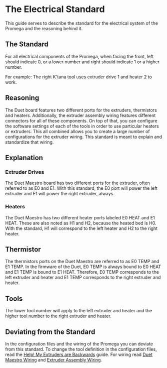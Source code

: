 # The Electrical Standard

This guide serves to describe the standard for the electrical system of the Promega and the reasoning behind it.

## The Standard

For all electrical components of the Promega, when facing the front, left should indicate 0, or a lower number and right should indicate 1 or a higher number.

For example: The right K'tana tool uses extruder drive 1 and heater 2 to work.

## Reasoning

The Duet board features two different ports for the extruders, thermistors and heaters. Additionally, the extruder assembly wiring features different connectors for all of these components. On top of that, you can configure the software settings of each of the tools in order to use particular heaters or extruders. This all combined allows you to create a large number of configurations for the extruder wiring. This standard is meant to explain and standardize that wiring.

## Explanation

### Extruder Drives

The Duet Maestro board has two different ports for the extruder, often referred to as E0 and E1. With this standard, the E0 port will power the left extruder and E1 will power the right extruder, always.

### Heaters

The Duet Maestro has two different heater ports labeled E0 HEAT and E1 HEAT. These are also noted as H1 and H2, because the heated bed is H0. With the standard, H1 will correspond to the left heater and H2 to the right heater.

## Thermistor

The thermistors ports on the Duet Maestro are referred to as E0 TEMP and E1 TEMP. In the firmware of the Duet, E0 TEMP is always bound to E0 HEAT and E1 TEMP is bound to E1 HEAT. Therefore, E0 TEMP corresponds to the left extruder and heater and E1 TEMP corresponds to the right extruder and heater.

## Tools

The lower tool number will apply to the left extruder and heater and the higher tool number to the right extruder and heater.

## Deviating from the Standard

In the configuration files and the wiring of the Promega you can deviate from this standard. To change the tool definition in the configuration files, read the [Help! My Extruders are Backwards](../../how-to-troubleshoot/common-troubleshooting/help-my-extruders-are-backwards.md) guide. For wiring read [Duet Maestro Wiring](duet-maestro-wiring.md) and [Extruder Assembly Wiring](extruder-assembly-wiring.md).


